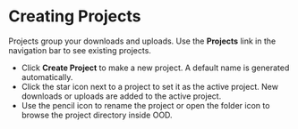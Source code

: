 # Creating Projects

Projects group your downloads and uploads. Use the **Projects** link in the navigation bar to see existing projects.

* Click **Create Project** to make a new project. A default name is generated automatically.
* Click the star icon next to a project to set it as the active project. New downloads or uploads are added to the active project.
* Use the pencil icon to rename the project or open the folder icon to browse the project directory inside OOD.
